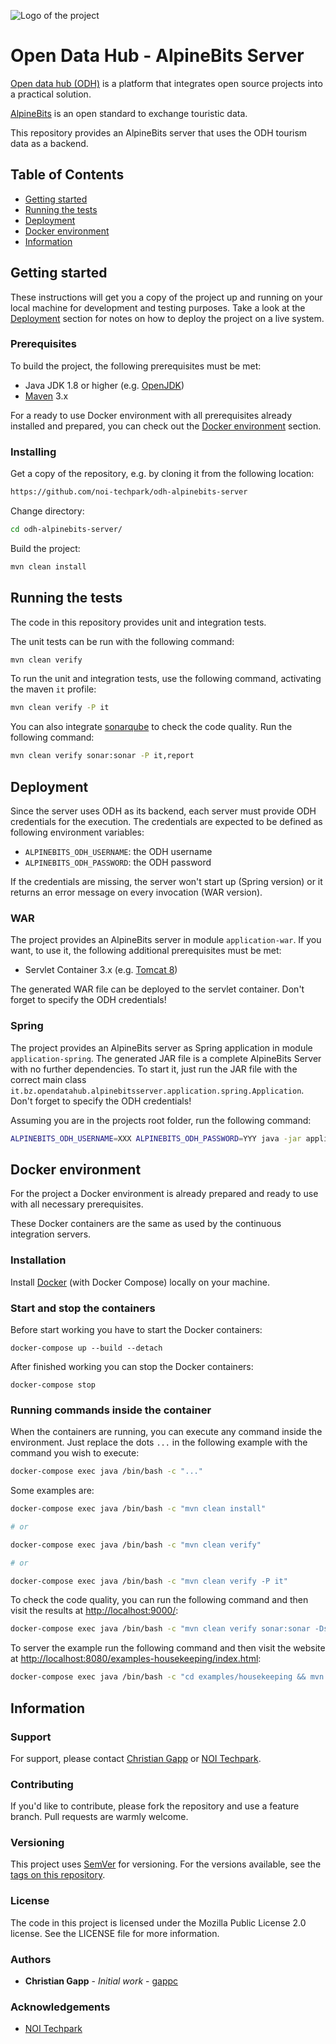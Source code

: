 ![Logo of the project](https://raw.githubusercontent.com/idm-suedtirol/odh-alpinebits/master/alpine_bits_rgb.png)

# Open Data Hub - AlpineBits Server

[Open data hub (ODH)](https://opendatahub.io/) is a platform that integrates
open source projects into a practical solution.

[AlpineBits](https://www.alpinebits.org/) is an open standard to exchange
touristic data.

This repository provides an AlpineBits server that uses the ODH tourism data
as a backend.

## Table of Contents

- [Getting started](#getting-started)
- [Running the tests](#running-the-tests)
- [Deployment](#deployment)
- [Docker environment](#docker-environment)
- [Information](#information)

## Getting started

These instructions will get you a copy of the project up and running
on your local machine for development and testing purposes. Take a look
at the [Deployment](#deployment) section for notes on how to deploy
the project on a live system.

### Prerequisites

To build the project, the following prerequisites must be met:

- Java JDK 1.8 or higher (e.g. [OpenJDK](https://openjdk.java.net/))
- [Maven](https://maven.apache.org/) 3.x

For a ready to use Docker environment with all prerequisites already installed and prepared, you can check out the [Docker environment](#docker-environment) section.

### Installing

Get a copy of the repository, e.g. by cloning it from the following location:

```bash
https://github.com/noi-techpark/odh-alpinebits-server
```

Change directory:

```bash
cd odh-alpinebits-server/
```

Build the project:

```bash
mvn clean install
```

## Running the tests

The code in this repository provides unit and integration tests.

The unit tests can be run with the following command:

```bash
mvn clean verify
```

To run the unit and integration tests, use the following command, activating the
maven `it` profile:

```bash
mvn clean verify -P it
```

You can also integrate [sonarqube](https://www.sonarqube.org/) to check the code
quality. Run the following command:

```bash
mvn clean verify sonar:sonar -P it,report
```
 
## Deployment

Since the server uses ODH as its backend, each server must provide ODH credentials
for the execution. The credentials are expected to be defined as following environment
variables:

- `ALPINEBITS_ODH_USERNAME`: the ODH username
- `ALPINEBITS_ODH_PASSWORD`: the ODH password

If the credentials are missing, the server won't start up (Spring version) or it
returns an error message on every invocation (WAR version). 

### WAR

The project provides an AlpineBits server in module `application-war`. If you want,
to use it, the following additional prerequisites must be met:

- Servlet Container 3.x (e.g. [Tomcat 8](https://tomcat.apache.org/download-80.cgi))

The generated WAR file can be deployed to the servlet container. Don't forget to
specify the ODH credentials!

### Spring

The project provides an AlpineBits server as Spring application in module
`application-spring`. The generated JAR file is a complete AlpineBits Server with no
further dependencies. To start it, just run the JAR file with the correct main
class `it.bz.opendatahub.alpinebitsserver.application.spring.Application`. Don't forget to
specify the ODH credentials!

Assuming you are in the projects root folder, run the following command: 

```bash
ALPINEBITS_ODH_USERNAME=XXX ALPINEBITS_ODH_PASSWORD=YYY java -jar application-spring/target/application-spring-0.1.0.jar it.bz.opendatahub.alpinebitsserver.application.spring.Application 
```

## Docker environment

For the project a Docker environment is already prepared and ready to use with all necessary prerequisites.

These Docker containers are the same as used by the continuous integration servers.

### Installation

Install [Docker](https://docs.docker.com/install/) (with Docker Compose) locally on your machine.

### Start and stop the containers

Before start working you have to start the Docker containers:

```
docker-compose up --build --detach
```

After finished working you can stop the Docker containers:

```
docker-compose stop
```

### Running commands inside the container

When the containers are running, you can execute any command inside the environment. Just replace the dots `...` in the following example with the command you wish to execute:

```bash
docker-compose exec java /bin/bash -c "..."
```

Some examples are:

```bash
docker-compose exec java /bin/bash -c "mvn clean install"

# or

docker-compose exec java /bin/bash -c "mvn clean verify"

# or

docker-compose exec java /bin/bash -c "mvn clean verify -P it"
```

To check the code quality, you can run the following command and then visit the results at [http://localhost:9000/](http://localhost:9000/):

```bash
docker-compose exec java /bin/bash -c "mvn clean verify sonar:sonar -Dsonar.host.url=http://sonar:9000 -P it,report"
```

To server the example run the following command and then visit the website at [http://localhost:8080/examples-housekeeping/index.html](http://localhost:8080/examples-housekeeping/index.html):

```bash
docker-compose exec java /bin/bash -c "cd examples/housekeeping && mvn cargo:run"
```

## Information

### Support

For support, please contact [Christian Gapp](https://github.com/gappc) or
[NOI Techpark](https://noi.bz.it/en).

### Contributing

If you'd like to contribute, please fork the repository and use a feature
branch. Pull requests are warmly welcome.

### Versioning

This project uses [SemVer](https://semver.org/) for versioning. For the versions available,
see the [tags on this repository](https://github.com/idm-suedtirol/odh-alpinebits/tags). 

### License

The code in this project is licensed under the Mozilla Public License 2.0 license.
See the LICENSE file for more information.

### Authors

* **Christian Gapp** - *Initial work* - [gappc](https://github.com/gappc)

### Acknowledgements

- [NOI Techpark](https://noi.bz.it/en)

